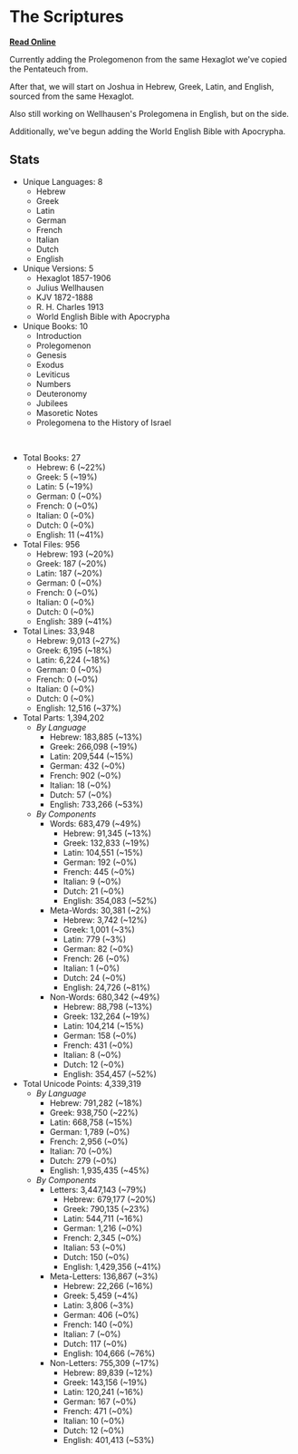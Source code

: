 # The Scriptures

**[Read Online](https://r-neal-kelly.github.io/the_scriptures/)**

Currently adding the Prolegomenon from the same Hexaglot we've copied the Pentateuch from.

After that, we will start on Joshua in Hebrew, Greek, Latin, and English, sourced from the same Hexaglot.

Also still working on Wellhausen's Prolegomena in English, but on the side.

Additionally, we've begun adding the World English Bible with Apocrypha.

## Stats

- Unique Languages: 8
    - Hebrew
    - Greek
    - Latin
    - German
    - French
    - Italian
    - Dutch
    - English
- Unique Versions: 5
    - Hexaglot 1857-1906
    - Julius Wellhausen
    - KJV 1872-1888
    - R. H. Charles 1913
    - World English Bible with Apocrypha
- Unique Books: 10
    - Introduction
    - Prolegomenon
    - Genesis
    - Exodus
    - Leviticus
    - Numbers
    - Deuteronomy
    - Jubilees
    - Masoretic Notes
    - Prolegomena to the History of Israel

<br>

- Total Books: 27
    - Hebrew: 6 (~22%)
    - Greek: 5 (~19%)
    - Latin: 5 (~19%)
    - German: 0 (~0%)
    - French: 0 (~0%)
    - Italian: 0 (~0%)
    - Dutch: 0 (~0%)
    - English: 11 (~41%)
- Total Files: 956
    - Hebrew: 193 (~20%)
    - Greek: 187 (~20%)
    - Latin: 187 (~20%)
    - German: 0 (~0%)
    - French: 0 (~0%)
    - Italian: 0 (~0%)
    - Dutch: 0 (~0%)
    - English: 389 (~41%)
- Total Lines: 33,948
    - Hebrew: 9,013 (~27%)
    - Greek: 6,195 (~18%)
    - Latin: 6,224 (~18%)
    - German: 0 (~0%)
    - French: 0 (~0%)
    - Italian: 0 (~0%)
    - Dutch: 0 (~0%)
    - English: 12,516 (~37%)
- Total Parts: 1,394,202
    - <i>By Language</i>
        - Hebrew: 183,885 (~13%)
        - Greek: 266,098 (~19%)
        - Latin: 209,544 (~15%)
        - German: 432 (~0%)
        - French: 902 (~0%)
        - Italian: 18 (~0%)
        - Dutch: 57 (~0%)
        - English: 733,266 (~53%)
    - <i>By Components</i>
        - Words: 683,479 (~49%)
            - Hebrew: 91,345 (~13%)
            - Greek: 132,833 (~19%)
            - Latin: 104,551 (~15%)
            - German: 192 (~0%)
            - French: 445 (~0%)
            - Italian: 9 (~0%)
            - Dutch: 21 (~0%)
            - English: 354,083 (~52%)
        - Meta-Words: 30,381 (~2%)
            - Hebrew: 3,742 (~12%)
            - Greek: 1,001 (~3%)
            - Latin: 779 (~3%)
            - German: 82 (~0%)
            - French: 26 (~0%)
            - Italian: 1 (~0%)
            - Dutch: 24 (~0%)
            - English: 24,726 (~81%)
        - Non-Words: 680,342 (~49%)
            - Hebrew: 88,798 (~13%)
            - Greek: 132,264 (~19%)
            - Latin: 104,214 (~15%)
            - German: 158 (~0%)
            - French: 431 (~0%)
            - Italian: 8 (~0%)
            - Dutch: 12 (~0%)
            - English: 354,457 (~52%)
- Total Unicode Points: 4,339,319
    - <i>By Language</i>
        - Hebrew: 791,282 (~18%)
        - Greek: 938,750 (~22%)
        - Latin: 668,758 (~15%)
        - German: 1,789 (~0%)
        - French: 2,956 (~0%)
        - Italian: 70 (~0%)
        - Dutch: 279 (~0%)
        - English: 1,935,435 (~45%)
    - <i>By Components</i>
        - Letters: 3,447,143 (~79%)
            - Hebrew: 679,177 (~20%)
            - Greek: 790,135 (~23%)
            - Latin: 544,711 (~16%)
            - German: 1,216 (~0%)
            - French: 2,345 (~0%)
            - Italian: 53 (~0%)
            - Dutch: 150 (~0%)
            - English: 1,429,356 (~41%)
        - Meta-Letters: 136,867 (~3%)
            - Hebrew: 22,266 (~16%)
            - Greek: 5,459 (~4%)
            - Latin: 3,806 (~3%)
            - German: 406 (~0%)
            - French: 140 (~0%)
            - Italian: 7 (~0%)
            - Dutch: 117 (~0%)
            - English: 104,666 (~76%)
        - Non-Letters: 755,309 (~17%)
            - Hebrew: 89,839 (~12%)
            - Greek: 143,156 (~19%)
            - Latin: 120,241 (~16%)
            - German: 167 (~0%)
            - French: 471 (~0%)
            - Italian: 10 (~0%)
            - Dutch: 12 (~0%)
            - English: 401,413 (~53%)
